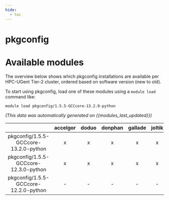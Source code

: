 ```yaml
---
hide:
  - toc
---
```


pkgconfig
=========

# Available modules


The overview below shows which pkgconfig installations are available per HPC-UGent Tier-2 cluster, ordered based on software version (new to old).

To start using pkgconfig, load one of these modules using a `module load` command like:

```shell
module load pkgconfig/1.5.5-GCCcore-13.2.0-python
```

*(This data was automatically generated on {{modules_last_updated}})*

| |accelgor|doduo|donphan|gallade|joltik|litleo|shinx|
| :---: | :---: | :---: | :---: | :---: | :---: | :---: | :---: |
|pkgconfig/1.5.5-GCCcore-13.2.0-python|x|x|x|x|x|x|x|
|pkgconfig/1.5.5-GCCcore-12.3.0-python|x|x|x|x|x|x|x|
|pkgconfig/1.5.5-GCCcore-12.2.0-python|-|-|-|-|-|x|x|
